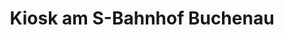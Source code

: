 ---
title: "Kiosk am S-Bahnhof Buchenau"
url: /fuerstenfeldbruck/kiosk-am-s-bahnhof-buchenau/
shop: Kiosk
---